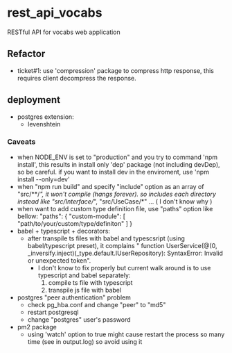 # rest_api_vocabs
RESTful API for vocabs web application

## Refactor
  - ticket#1: use 'compression' package to compress http response, this requires client decompress the response.
  
## deployment
  - postgres extension: 
      - levenshtein 
  
### Caveats
  - when NODE_ENV is set to "production" and you try to command 'npm install', this results in install only 'dep' package (not including devDep), so be careful. if you want to install dev in the enviroment, use 'npm install --only=dev'
  - when "npm run build" and specify "include" option as an array of "src/**/*", it won't compile (hangs forever). so includes each directory instead like "src/Interface/*", "src/UseCase/*" ... ( I don't know why )
  - when want to add custom type definition file, use "paths" option like bellow:
    "paths": {
      "custom-module": [ "path/to/your/custom/type/definiton" ]
    }
  - babel + typescript + decorators:
    - after transpile ts files with babel and typescsript (using babel/typescript preset), it complains " function UserService(@(0, _inversify.inject)(_type.default.IUserRepository): SyntaxError: Invalid or unexpected token".
      - I don't know to fix properly but current walk around is to use typescript and babel separately:
        1. compile ts file with typescript
        2. transpile js file with babel
  - postgres "peer authentication" problem
      - check pg_hba.conf and change "peer" to "md5"
      - restart postgresql
      - change "postgres" user's password
  - pm2 package
      - using 'watch' option to true might cause restart the process so many time (see in output.log) so avoid using it
